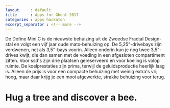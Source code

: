 ```yaml
---
layout     : default
title      : Apps for Ghent 2017
categories : apps hackaton
excerpt_separator : <!-- more -->
---
```


De Define Mini C is de nieuwste behuizing uit de Zweedse Fractal Design-stal en volgt een vijf jaar oude matx-behuizing op. 
De 5,25"-drivebays zijn verdwenen, net als 3,5"-bays voorin. Alleen onderin kun je nog twee 3,5"-drives kwijt, die dan samen met de voeding in een afgesloten compartiment zitten. 
Voor ssd's zijn drie plaatsen gereserveerd en voor koeling is volop ruimte. De koelprestaties zijn prima, terwijl de geluidsproductie heerlijk laag is. 
Alleen de prijs is voor een compacte behuizing met weinig extra's vrij hoog, maar daar krijg je een mooi afgewerkte, strakke behuizing voor terug.

<!-- more -->

Hug a tree and discover a bee.
==============================

